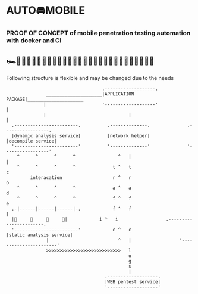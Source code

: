# AUTO🚘MOBILE
### PROOF OF CONCEPT of mobile penetration testing automation with docker and CI 
## 🏎💨💨💨💨💨💨💨💨💨💨💨💨💨💨💨💨💨💨💨💨💨💨💨💨💨💨💨

Following structure is flexible and may be changed due to the needs 

                                        .-------------------.
                   _____________________|APPLICATION PACKAGE|_____________________
                  |                     '-------------------'                     |
                  |                               |                               |
      .------------------------.          .--------------.              .-----------------.   
      |dynamic analysis service|          |network helper|              |decompile service|
      '------------------------'          '--------------'              '-----------------'
        ^      ^      ^      ^                ^   |                              |
        ^      ^      ^      ^              t ^   t                              c
             interacation                   r ^   r                              o
        ^      ^      ^      ^              a ^   a                              d
        ^      ^      ^      ^              f ^   f                              e
      .-|------|------|------|-.            f ^   f                              |
      |📱     📱     📱     📱|            i ^   i                  .-----------------------.
      '------------------------'            c ^   c                  |static analysis service|
                   |                          ^   |                  '-----------------------'
                   >>>>>>>>>>>>>>>>>>>>>>>>>>>>   l
                                                  o
                                                  g
                                                  s
                                                  |
                                         .-------------------.
                                         |WEB pentest service|
                                         '-------------------'
